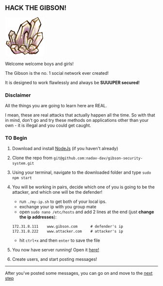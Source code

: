 HACK THE GIBSON!
----------------------
![image](img/ele_ice.png)

Welcome welcome boys and girls!

The Gibson is the no. 1 social network ever created!

It is designed to work flawlessly and always be **SUUUPER secured**!

### Disclaimer
All the things you are going to learn here are REAL.

I mean, these are real attacks that actually happen all the time. So with that in mind, don't go and try these methods on applications other than your own - it is illegal and you could get caught. 

### TO Begin
1. Download and install [NodeJs](http://nodejs.org/) (if you haven't already)
2. Clone the repo from `git@github.com:nadav-dav/gibson-security-system.git`
3. Using your terminal, navigate to the downloaded folder and type `sudo npm start`
4. You will be working in pairs, decide which one of you is going to be the attacker, and which one will be the defender!
	- run `./my-ip.sh` to get both of your local ips.
	- exchange your ip with you group mate
	- open `sudo nano /etc/hosts` and add 2 lines at the end (just **change the ip addresses**):

	```
	172.31.8.111  	www.gibson.com		# defender's ip
	172.31.8.222  	www.attacker.com	# attacker's ip
	```
	- hit `ctrl+x` and then `enter` to save the file
5. You now have server running! Open it [here!](http://gibson.com/)
6. Create users, and start posting messages!

- - -

After you've posted some messages, you can go on and move to the [next step](01-Tools.md)
